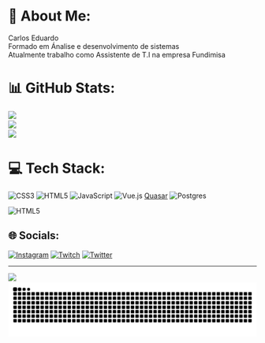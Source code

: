 # 💫 About Me:
Carlos Eduardo<br>Formado em Ánalise e desenvolvimento de sistemas<br>Atualmente trabalho como Assistente de T.I na empresa Fundimisa 

# 📊 GitHub Stats:
![](https://github-readme-stats.vercel.app/api?username=cadu2602&theme=radical&hide_border=true&include_all_commits=false&count_private=false)<br/>
![](https://github-readme-streak-stats.herokuapp.com/?user=cadu2602&theme=radical&hide_border=true)<br/>
![](https://github-readme-stats.vercel.app/api/top-langs/?username=cadu2602&theme=radical&hide_border=true&include_all_commits=false&count_private=false&layout=compact)

# 💻 Tech Stack:
![CSS3](https://img.shields.io/badge/css3-%231572B6.svg?style=for-the-badge&logo=css3&logoColor=white) ![HTML5](https://img.shields.io/badge/html5-%23E34F26.svg?style=for-the-badge&logo=html5&logoColor=white) ![JavaScript](https://img.shields.io/badge/javascript-%23323330.svg?style=for-the-badge&logo=javascript&logoColor=%23F7DF1E) ![Vue.js](https://img.shields.io/badge/vuejs-%2335495e.svg?style=for-the-badge&logo=vuedotjs&logoColor=%234FC08D) [Quasar](https://img.shields.io/badge/Quasar-16B7FB?style=for-the-badge&logo=quasar&logoColor=black) ![Postgres](https://img.shields.io/badge/postgres-%23316192.svg?style=for-the-badge&logo=postgresql&logoColor=white)

![HTML5]([https://img.shields.io/badge/html5-%23E34F26.svg?style=for-the-badge&logo=html5&logoColor=white](https://github-readme-stats.vercel.app/api/wakatime?username=cadu2602))

## 🌐 Socials:
[![Instagram](https://img.shields.io/badge/Instagram-%23E4405F.svg?logo=Instagram&logoColor=white)](https://instagram.com/@cadu_zimpel) [![Twitch](https://img.shields.io/badge/Twitch-%239146FF.svg?logo=Twitch&logoColor=white)](https://twitch.tv/caduCSof) [![Twitter](https://img.shields.io/badge/Twitter-%231DA1F2.svg?logo=Twitter&logoColor=white)](https://twitter.com/@Caduzin_MZ) 

---
[![](https://visitcount.itsvg.in/api?id=cadu2602&icon=4&color=0)](https://visitcount.itsvg.in)
![Snake animation](https://github.com/cadu2602/cadu2602/blob/output/github-contribution-grid-snake.svg)
